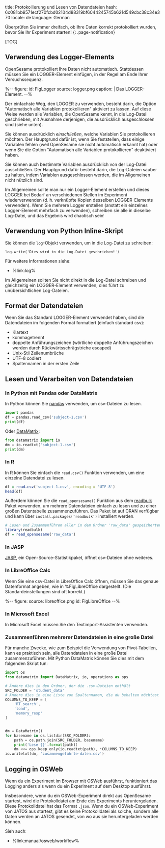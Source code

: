 title: Protokollierung und Lesen von Datendateien
hash: 6c081bb9571ecf270fcbd02104d88319bf6044245745b621d549cbc38c34e370
locale: de
language: German

Überprüfen Sie immer dreifach, ob Ihre Daten korrekt protokolliert wurden, bevor Sie Ihr Experiment starten!
{: .page-notification}

[TOC]


## Verwendung des Logger-Elements

OpenSesame protokolliert Ihre Daten nicht automatisch. Stattdessen müssen Sie ein LOGGER-Element einfügen, in der Regel am Ende Ihrer Versuchssequenz.

%--
figure:
 id: FigLogger
 source: logger.png
 caption: |
  Das LOGGER-Element.
--%

Der einfachste Weg, den LOGGER zu verwenden, besteht darin, die Option "Automatisch alle Variablen protokollieren" aktiviert zu lassen. Auf diese Weise werden alle Variablen, die OpenSesame kennt, in die Log-Datei geschrieben, mit Ausnahme derjenigen, die ausdrücklich ausgeschlossen sind (siehe unten).

Sie können ausdrücklich *einschließen*, welche Variablen Sie protokollieren möchten. Der Hauptgrund dafür ist, wenn Sie feststellen, dass einige Variablen fehlen (weil OpenSesame sie nicht automatisch erkannt hat) oder wenn Sie die Option "Automatisch alle Variablen protokollieren" deaktiviert haben.

Sie können auch bestimmte Variablen ausdrücklich von der Log-Datei ausschließen. Der Hauptgrund dafür besteht darin, die Log-Dateien sauber zu halten, indem Variablen ausgeschlossen werden, die im Allgemeinen nicht nützlich sind.

Im Allgemeinen sollte man nur ein Logger-Element erstellen und dieses LOGGER bei Bedarf an verschiedenen Stellen im Experiment wiederverwenden (d. h. verknüpfte Kopien desselben LOGGER-Elements verwenden). Wenn Sie mehrere Logger erstellen (anstatt ein einzelnes Logger-Element mehrfach zu verwenden), schreiben sie alle in dieselbe Log-Datei, und das Ergebnis wird chaotisch sein!

## Verwendung von Python Inline-Skript

Sie können die `log`-Objekt verwenden, um in die Log-Datei zu schreiben:

~~~ .python
log.write('Dies wird in die Log-Datei geschrieben!')
~~~

Für weitere Informationen siehe:

- %link:log%

Im Allgemeinen sollten Sie nicht direkt in die Log-Datei schreiben und gleichzeitig ein LOGGER-Element verwenden; dies führt zu unübersichtlichen Log-Dateien.

## Format der Datendateien

Wenn Sie das Standard LOGGER-Element verwendet haben, sind die Datendateien im folgenden Format formatiert (einfach standard csv):

- Klartext
- kommagetrennt
- doppelte Anführungszeichen (wörtliche doppelte Anführungszeichen werden durch Rückwärtsschrägstriche escaped)
- Unix-Stil Zeilenumbrüche
- UTF-8 codiert
- Spaltennamen in der ersten Zeile

## Lesen und Verarbeiten von Datendateien

### In Python mit Pandas oder DataMatrix

In Python können Sie [pandas](http://pandas.pydata.org/) verwenden, um csv-Dateien zu lesen.

```python
import pandas
df = pandas.read_csv('subject-1.csv')
print(df)
```

Oder [DataMatrix](https://datamatrix.cogsci.nl/):

```python
from datamatrix import io
dm = io.readtxt('subject-1.csv')
print(dm)
```

### In R

In R können Sie einfach die `read.csv()` Funktion verwenden, um eine einzelne Datendatei zu lesen.

~~~ .R
df = read.csv('subject-1.csv', encoding = 'UTF-8')
head(df)
~~~

Außerdem können Sie die `read_opensesame()` Funktion aus dem [readbulk](https://github.com/pascalkieslich/readbulk) Paket verwenden, um mehrere Datendateien einfach zu lesen und zu einer großen Datentabelle zusammenzuführen. Das Paket ist auf CRAN verfügbar und kann über `install.packages('readbulk')` installiert werden.

~~~ .R
# Lesen und Zusammenführen aller in dem Ordner 'raw_data' gespeicherten Datendateien
library(readbulk)
df = read_opensesame('raw_data')
~~~

### In JASP

[JASP](http://jasp-stats.org/), ein Open-Source-Statistikpaket, öffnet csv-Dateien ohne weiteres.

### In LibreOffice Calc

Wenn Sie eine csv-Datei in LibreOffice Calc öffnen, müssen Sie das genaue Datenformat angeben, wie in %FigLibreOffice dargestellt. (Die Standardeinstellungen sind oft korrekt.)

%--
figure:
 source: libreoffice.png
 id: FigLibreOffice
--%

### In Microsoft Excel

In Microsoft Excel müssen Sie den Textimport-Assistenten verwenden.

### Zusammenführen mehrerer Datendateien in eine große Datei

Für manche Zwecke, wie zum Beispiel die Verwendung von Pivot-Tabellen, kann es praktisch sein, alle Datendateien in eine große Datei zusammenzuführen. Mit Python DataMatrix können Sie dies mit dem folgenden Skript tun:

```python
import os
from datamatrix import DataMatrix, io, operations as ops

# Ändere dies in den Ordner, der die .csv-Dateien enthält
SRC_FOLDER = 'student_data'
# Ändere dies in eine Liste von Spaltennamen, die du behalten möchtest
COLUMNS_TO_KEEP = [
    'RT_search',
    'load',
    'memory_resp'
]


dm = DataMatrix()
for basename in os.listdir(SRC_FOLDER):
    path = os.path.join(SRC_FOLDER, basename)
    print('Lese {}'.format(path))
    dm <<= ops.keep_only(io.readtxt(path), *COLUMNS_TO_KEEP)
io.writetxt(dm, 'zusammengeführte-daten.csv')
```


## Logging in OSWeb

Wenn du ein Experiment im Browser mit OSWeb ausführst, funktioniert das Logging anders als wenn du ein Experiment auf dem Desktop ausführst.

Insbesondere, wenn du ein OSWeb-Experiment direkt aus OpenSesame startest, wird die Protokolldatei am Ende des Experiments heruntergeladen. Diese Protokolldatei hat das Format `.json`. Wenn du ein OSWeb-Experiment von JATOS aus startest, gibt es keine Protokolldatei als solche, sondern alle Daten werden an JATOS gesendet, von wo aus sie heruntergeladen werden können.

Sieh auch:

- %link:manual/osweb/workflow%



[libreoffice]: http://www.libreoffice.org/
[openoffice]: http://www.openoffice.org/
[gnumeric]: http://projects.gnome.org/gnumeric/
[log-func]: /python/skript-in-einer-Zeile/#inline_script.log
[codecs]: http://docs.python.org/2/library/codecs.html
[ppa]: https://launchpad.net/~smathot/+archive/cogscinl/